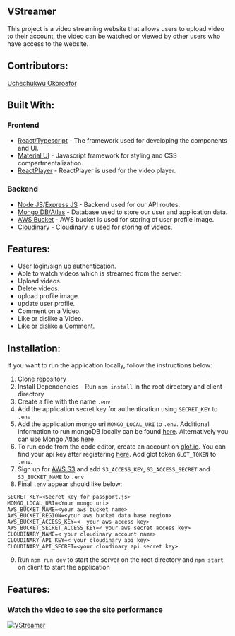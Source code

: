 ## VStreamer

This project is a video streaming website that allows users to upload video to their account, the video can be watched or viewed by other users who have access to the website.

## Contributors:

[Uchechukwu Okoroafor](https://github.com/uche-okoroafor)

## Built With:

### Frontend

- [React/Typescript](https://reactjs.org/) - The framework used for developing the components and UI.
- [Material UI](https://material-ui.com/) - Javascript framework for styling and CSS compartmentalization.
- [ReactPlayer](https://github.com/feross/simple-peer) - ReactPlayer is used for the video player.

### Backend

- [Node JS](https://reactjs.org/)/[Express JS](https://expressjs.com/) - Backend used for our API routes.
- [Mongo DB/Atlas](https://www.mongodb.com/) - Database used to store our user and application data.
- [AWS Bucket](https://aws.amazon/) - AWS bucket is used for storing of user profile Image.
- [Cloudinary](https://cloudinary.com/) - Cloudinary is used for storing of videos.

## Features:

- User login/sign up authentication.
- Able to watch videos which is streamed from the server.
- Upload videos.
- Delete videos.
- upload profile image.
- update user profile.
- Comment on a Video.
- Like or dislike a Video.
- Like or dislike a Comment.

## Installation:

If you want to run the application locally, follow the instructions below:

1. Clone repository
2. Install Dependencies - Run `npm install` in the root directory and client directory
3. Create a file with the name `.env`
4. Add the application secret key for authentication using `SECRET_KEY` to `.env`
5. Add the application mongo uri `MONGO_LOCAL_URI` to `.env`. Additional information to run mongoDB locally can be found [here](https://docs.mongodb.com/manual/installation/). Alternatively you can use Mongo Atlas [here](https://www.mongodb.com/cloud/atlas).
6. To run code from the code editor, create an account on [glot.io](https://glot.io/). You can find your api key after registering [here](https://glot.io/account/token). Add glot token `GLOT_TOKEN` to `.env`.
7. Sign up for [AWS S3](https://aws.amazon.com/s3/) and add `S3_ACCESS_KEY`, `S3_ACCESS_SECRET` and `S3_BUCKET_NAME` to `.env`
8. Final `.env` appear should like below:

```
SECRET_KEY=<Secret key for passport.js>
MONGO_LOCAL_URI=<Your mongo uri>
AWS_BUCKET_NAME=<your aws bucket name>
AWS_BUCKET_REGION=<your aws bucket data base region>
AWS_BUCKET_ACCESS_KEY=<  your aws access key>
AWS_BUCKET_SECRET_ACCESS_KEY=< your aws secret access key>
CLOUDINARY_NAME=< your cloudinary account name>
CLOUDINARY_API_KEY=< your cloudinary api key>
CLOUDINARY_API_SECRET=<your cloudinary api secret key>
```

9. Run `npm run dev` to start the server on the root directory and `npm start` on client to start the application

## Features:

### Watch the video to see the site performance

[![VStreamer](https://user-images.githubusercontent.com/71725892/145043084-3fff7691-61b1-41a4-b322-e72cf313e546.jpg)](https://user-images.githubusercontent.com/71725892/145594851-61671072-ca9c-4242-a4a0-6642d7479b79.mp4)

